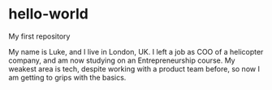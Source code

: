 # hello-world
My first repository

My name is Luke, and I live in London, UK. 
I left a job as COO of a helicopter company, and am now studying on an Entrepreneurship course. 
My weakest area is tech, despite working with a product team before, so now I am getting to grips with the basics.
